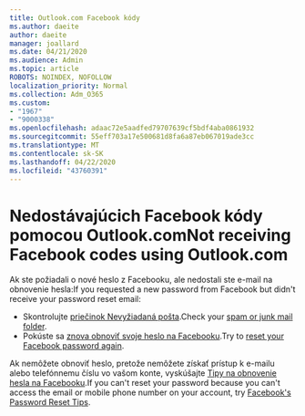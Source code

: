 ```yaml
---
title: Outlook.com Facebook kódy
ms.author: daeite
author: daeite
manager: joallard
ms.date: 04/21/2020
ms.audience: Admin
ms.topic: article
ROBOTS: NOINDEX, NOFOLLOW
localization_priority: Normal
ms.collection: Adm_O365
ms.custom:
- "1967"
- "9000338"
ms.openlocfilehash: adaac72e5aadfed79707639cf5bdf4aba0861932
ms.sourcegitcommit: 55eff703a17e500681d8fa6a87eb067019ade3cc
ms.translationtype: MT
ms.contentlocale: sk-SK
ms.lasthandoff: 04/22/2020
ms.locfileid: "43760391"
---
```

# <a name="not-receiving-facebook-codes-using-outlookcom"></a><span data-ttu-id="a781b-102">Nedostávajúcich Facebook kódy pomocou Outlook.com</span><span class="sxs-lookup"><span data-stu-id="a781b-102">Not receiving Facebook codes using Outlook.com</span></span>

<span data-ttu-id="a781b-103">Ak ste požiadali o nové heslo z Facebooku, ale nedostali ste e-mail na obnovenie hesla:</span><span class="sxs-lookup"><span data-stu-id="a781b-103">If you requested a new password from Facebook but didn't receive your password reset email:</span></span>

- <span data-ttu-id="a781b-104">Skontrolujte [priečinok Nevyžiadaná pošta](https://outlook.live.com/mail/junkemail).</span><span class="sxs-lookup"><span data-stu-id="a781b-104">Check your [spam or junk mail folder](https://outlook.live.com/mail/junkemail).</span></span>
- <span data-ttu-id="a781b-105">Pokúste sa [znova obnoviť svoje heslo na Facebooku](https://aka.ms/facebook-password-reset).</span><span class="sxs-lookup"><span data-stu-id="a781b-105">Try to [reset your Facebook password again](https://aka.ms/facebook-password-reset).</span></span>

<span data-ttu-id="a781b-106">Ak nemôžete obnoviť heslo, pretože nemôžete získať prístup k e-mailu alebo telefónnemu číslu vo vašom konte, vyskúšajte [Tipy na obnovenie hesla na Facebooku](https://aka.ms/facebook-password-help).</span><span class="sxs-lookup"><span data-stu-id="a781b-106">If you can't reset your password because you can't access the email or mobile phone number on your account, try [Facebook's Password Reset Tips](https://aka.ms/facebook-password-help).</span></span>